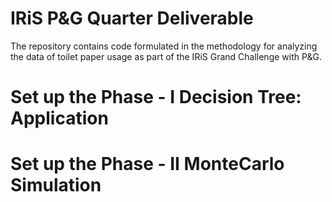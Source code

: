 # IRiS P&G Quarter Deliverable
The repository contains code formulated in the methodology for analyzing the data of toilet paper usage as part of the IRiS Grand Challenge with P&amp;G. 

# Set up the Phase - I Decision Tree: Application


# Set up the Phase - II MonteCarlo Simulation
